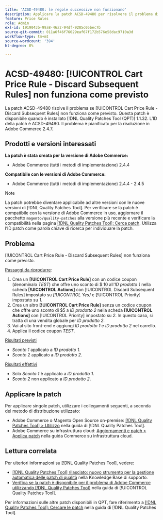 ```yaml
---
title: 'ACSD-49480: le regole successive non funzionano'
description: Applicare la patch ACSD-49480 per risolvere il problema di Adobe Commerce in cui [!UICONTROL Cart Price Rule - Discard Subsequent Rules] non funziona come previsto.
feature: Price Rules
role: Admin
exl-id: 1919043b-99a8-46a2-94df-9285c05bec7b
source-git-commit: 011a6f46f76029eaf67f172b576e58dac9710a3d
workflow-type: tm+mt
source-wordcount: '394'
ht-degree: 0%

---
```


# ACSD-49480: [!UICONTROL Cart Price Rule - Discard Subsequent Rules] non funziona come previsto

La patch ACSD-49480 risolve il problema se [!UICONTROL Cart Price Rule - Discard Subsequent Rules] non funziona come previsto. Questa patch è disponibile quando è installato [!DNL Quality Patches Tool (QPT)] 1.1.32. L’ID della patch è ACSD-49480. Il problema è pianificato per la risoluzione in Adobe Commerce 2.4.7.

## Prodotti e versioni interessati

**La patch è stata creata per la versione di Adobe Commerce:**

* Adobe Commerce (tutti i metodi di implementazione) 2.4.4

**Compatibile con le versioni di Adobe Commerce:**

* Adobe Commerce (tutti i metodi di implementazione) 2.4.4 - 2.4.5

>[!NOTE]
>
>La patch potrebbe diventare applicabile ad altre versioni con le nuove versioni di [!DNL Quality Patches Tool]. Per verificare se la patch è compatibile con la versione di Adobe Commerce in uso, aggiornare il pacchetto `magento/quality-patches` alla versione più recente e verificare la compatibilità nella pagina [[!DNL Quality Patches Tool]: Cerca patch](https://experienceleague.adobe.com/tools/commerce-quality-patches/index.html). Utilizza l’ID patch come parola chiave di ricerca per individuare la patch.

## Problema

[!UICONTROL Cart Price Rule - Discard Subsequent Rules] non funziona come previsto.

<u>Passaggi da riprodurre</u>:

1. Crea un **[!UICONTROL Cart Price Rule]** con un codice coupon (denominalo *TEST*) che offre uno sconto di $ 10 all&#39;*ID prodotto 1* nella scheda **[!UICONTROL Actions]** con [!UICONTROL Discard Subsequent Rules] impostato su *[!UICONTROL Yes]* e [!UICONTROL Priority] impostato su *1*.
1. Crea un altro **[!UICONTROL Cart Price Rule]** senza un codice coupon che offre uno sconto di $5 a *ID prodotto 2* nella scheda **[!UICONTROL Actions]** con [!UICONTROL Priority] impostato su *2*. In questo caso, si tratta di una vendita globale per *ID prodotto 2*.
1. Vai al sito front-end e aggiungi *ID prodotto 1* e *ID prodotto 2* nel carrello.
1. Applica il codice coupon *TEST*.

<u>Risultati previsti</u>

* *Sconto 1* applicato a *ID prodotto 1*.
* *Sconto 2* applicato a *ID prodotto 2*.

<u>Risultati effettivi</u>

* Solo *Sconto 1* è applicato a *ID prodotto 1*.
* *Sconto 2* non applicato a *ID prodotto 2*.

## Applicare la patch

Per applicare singole patch, utilizzare i collegamenti seguenti, a seconda del metodo di distribuzione utilizzato:

* Adobe Commerce o Magento Open Source on-premise: [[!DNL Quality Patches Tool] > Utilizzo](/help/tools/quality-patches-tool/usage.md) nella guida di [!DNL Quality Patches Tool].
* Adobe Commerce su infrastruttura cloud: [Aggiornamenti e patch > Applica patch](https://experienceleague.adobe.com/docs/commerce-cloud-service/user-guide/develop/upgrade/apply-patches.html) nella guida Commerce su infrastruttura cloud.

## Lettura correlata

Per ulteriori informazioni su [!DNL Quality Patches Tool], vedere:

* [[!DNL Quality Patches Tool] rilasciato: nuovo strumento per la gestione automatica delle patch di qualità](https://experienceleague.adobe.com/en/docs/commerce-operations/tools/quality-patches-tool/quality-patches-tool-to-self-serve-quality-patches) nella Knowledge Base di supporto.
* [Verifica se la patch è disponibile per il problema di Adobe Commerce utilizzando  [!DNL Quality Patches Tool]](/help/tools/quality-patches-tool/patches-available-in-qpt/check-patch-for-magento-issue-with-magento-quality-patches.md) nella guida di [!UICONTROL Quality Patches Tool].


Per informazioni sulle altre patch disponibili in QPT, fare riferimento a [[!DNL Quality Patches Tool]: Cercare le patch](https://experienceleague.adobe.com/tools/commerce-quality-patches/index.html) nella guida di [!DNL Quality Patches Tool].
